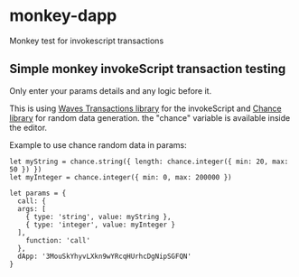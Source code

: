 # monkey-dapp
Monkey test for invokescript transactions

## Simple monkey invokeScript transaction testing

Only enter your params details and any logic before it.

This is using [Waves Transactions library](https://wavesplatform.github.io/waves-transactions/) for the invokeScript and [Chance library](https://chancejs.com/) for random data generation. the "chance" variable is available inside the editor.

Example to use chance random data in params:

```
let myString = chance.string({ length: chance.integer({ min: 20, max: 50 }) })
let myInteger = chance.integer({ min: 0, max: 200000 })

let params = {
  call: {
  args: [
    { type: 'string', value: myString },
    { type: 'integer', value: myInteger }
  ],
    function: 'call'
  },
  dApp: '3MouSkYhyvLXkn9wYRcqHUrhcDgNipSGFQN'
}
```



